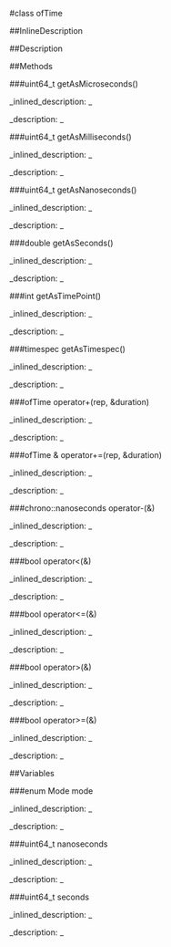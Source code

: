 #class ofTime


<!--
_visible: True_
_advanced: False_
_istemplated: False_
_extends: _
-->

##InlineDescription






##Description





##Methods



###uint64_t getAsMicroseconds()

<!--
_syntax: getAsMicroseconds()_
_name: getAsMicroseconds_
_returns: uint64_t_
_returns_description: _
_parameters: _
_access: public_
_version_started: 0.10.0_
_version_deprecated: _
_summary: _
_constant: False_
_static: False_
_visible: True_
_advanced: False_
-->

_inlined_description: _







_description: _







<!----------------------------------------------------------------------------->

###uint64_t getAsMilliseconds()

<!--
_syntax: getAsMilliseconds()_
_name: getAsMilliseconds_
_returns: uint64_t_
_returns_description: _
_parameters: _
_access: public_
_version_started: 0.10.0_
_version_deprecated: _
_summary: _
_constant: False_
_static: False_
_visible: True_
_advanced: False_
-->

_inlined_description: _







_description: _







<!----------------------------------------------------------------------------->

###uint64_t getAsNanoseconds()

<!--
_syntax: getAsNanoseconds()_
_name: getAsNanoseconds_
_returns: uint64_t_
_returns_description: _
_parameters: _
_access: public_
_version_started: 0.10.0_
_version_deprecated: _
_summary: _
_constant: False_
_static: False_
_visible: True_
_advanced: False_
-->

_inlined_description: _







_description: _







<!----------------------------------------------------------------------------->

###double getAsSeconds()

<!--
_syntax: getAsSeconds()_
_name: getAsSeconds_
_returns: double_
_returns_description: _
_parameters: _
_access: public_
_version_started: 0.10.0_
_version_deprecated: _
_summary: _
_constant: False_
_static: False_
_visible: True_
_advanced: False_
-->

_inlined_description: _







_description: _







<!----------------------------------------------------------------------------->

###int getAsTimePoint()

<!--
_syntax: getAsTimePoint()_
_name: getAsTimePoint_
_returns: int_
_returns_description: _
_parameters: _
_access: public_
_version_started: 0.10.0_
_version_deprecated: _
_summary: _
_constant: False_
_static: False_
_visible: True_
_advanced: False_
-->

_inlined_description: _







_description: _







<!----------------------------------------------------------------------------->

###timespec getAsTimespec()

<!--
_syntax: getAsTimespec()_
_name: getAsTimespec_
_returns: timespec_
_returns_description: _
_parameters: _
_access: public_
_version_started: 0.10.0_
_version_deprecated: _
_summary: _
_constant: False_
_static: False_
_visible: True_
_advanced: False_
-->

_inlined_description: _







_description: _







<!----------------------------------------------------------------------------->

###ofTime operator+(rep, &duration)

<!--
_syntax: operator+(rep, &duration)_
_name: operator+_
_returns: ofTime_
_returns_description: _
_parameters: const chrono::duration< rep, ratio > &duration_
_access: public_
_version_started: 0.10.0_
_version_deprecated: _
_summary: _
_constant: False_
_static: False_
_visible: True_
_advanced: False_
-->

_inlined_description: _







_description: _







<!----------------------------------------------------------------------------->

###ofTime & operator+=(rep, &duration)

<!--
_syntax: operator+=(rep, &duration)_
_name: operator+=_
_returns: ofTime &_
_returns_description: _
_parameters: const chrono::duration< rep, ratio > &duration_
_access: public_
_version_started: 0.10.0_
_version_deprecated: _
_summary: _
_constant: False_
_static: False_
_visible: True_
_advanced: False_
-->

_inlined_description: _







_description: _







<!----------------------------------------------------------------------------->

###chrono::nanoseconds operator-(&)

<!--
_syntax: operator-(&)_
_name: operator-_
_returns: chrono::nanoseconds_
_returns_description: _
_parameters: const ofTime &_
_access: public_
_version_started: 0.10.0_
_version_deprecated: _
_summary: _
_constant: False_
_static: False_
_visible: True_
_advanced: False_
-->

_inlined_description: _







_description: _







<!----------------------------------------------------------------------------->

###bool operator<(&)

<!--
_syntax: operator<(&)_
_name: operator<_
_returns: bool_
_returns_description: _
_parameters: const ofTime &_
_access: public_
_version_started: 0.10.0_
_version_deprecated: _
_summary: _
_constant: False_
_static: False_
_visible: True_
_advanced: False_
-->

_inlined_description: _







_description: _







<!----------------------------------------------------------------------------->

###bool operator<=(&)

<!--
_syntax: operator<=(&)_
_name: operator<=_
_returns: bool_
_returns_description: _
_parameters: const ofTime &_
_access: public_
_version_started: 0.10.0_
_version_deprecated: _
_summary: _
_constant: False_
_static: False_
_visible: True_
_advanced: False_
-->

_inlined_description: _







_description: _







<!----------------------------------------------------------------------------->

###bool operator>(&)

<!--
_syntax: operator>(&)_
_name: operator>_
_returns: bool_
_returns_description: _
_parameters: const ofTime &_
_access: public_
_version_started: 0.10.0_
_version_deprecated: _
_summary: _
_constant: False_
_static: False_
_visible: True_
_advanced: False_
-->

_inlined_description: _







_description: _







<!----------------------------------------------------------------------------->

###bool operator>=(&)

<!--
_syntax: operator>=(&)_
_name: operator>=_
_returns: bool_
_returns_description: _
_parameters: const ofTime &_
_access: public_
_version_started: 0.10.0_
_version_deprecated: _
_summary: _
_constant: False_
_static: False_
_visible: True_
_advanced: False_
-->

_inlined_description: _







_description: _







<!----------------------------------------------------------------------------->

##Variables



###enum Mode mode

<!--
_name: mode_
_type: enum Mode_
_access: public_
_version_started: 0.10.0_
_version_deprecated: _
_summary: _
_visible: True_
_constant: False_
_advanced: False_
-->

_inlined_description: _







_description: _







<!----------------------------------------------------------------------------->

###uint64_t nanoseconds

<!--
_name: nanoseconds_
_type: uint64_t_
_access: public_
_version_started: 0.10.0_
_version_deprecated: _
_summary: _
_visible: True_
_constant: False_
_advanced: False_
-->

_inlined_description: _







_description: _







<!----------------------------------------------------------------------------->

###uint64_t seconds

<!--
_name: seconds_
_type: uint64_t_
_access: public_
_version_started: 0.10.0_
_version_deprecated: _
_summary: _
_visible: True_
_constant: False_
_advanced: False_
-->

_inlined_description: _







_description: _







<!----------------------------------------------------------------------------->

